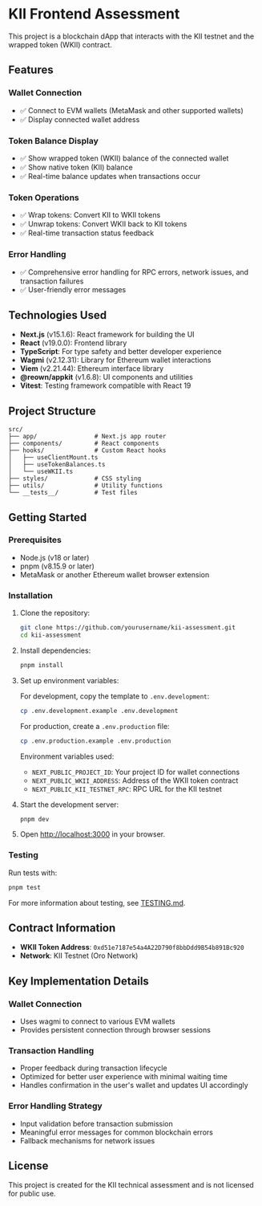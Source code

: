 # KII Frontend Assessment

This project is a blockchain dApp that interacts with the KII testnet and the wrapped token (WKII) contract.

## Features

### Wallet Connection

-   ✅ Connect to EVM wallets (MetaMask and other supported wallets)
-   ✅ Display connected wallet address

### Token Balance Display

-   ✅ Show wrapped token (WKII) balance of the connected wallet
-   ✅ Show native token (KII) balance
-   ✅ Real-time balance updates when transactions occur

### Token Operations

-   ✅ Wrap tokens: Convert KII to WKII tokens
-   ✅ Unwrap tokens: Convert WKII back to KII tokens
-   ✅ Real-time transaction status feedback

### Error Handling

-   ✅ Comprehensive error handling for RPC errors, network issues, and transaction failures
-   ✅ User-friendly error messages

## Technologies Used

-   **Next.js** (v15.1.6): React framework for building the UI
-   **React** (v19.0.0): Frontend library
-   **TypeScript**: For type safety and better developer experience
-   **Wagmi** (v2.12.31): Library for Ethereum wallet interactions
-   **Viem** (v2.21.44): Ethereum interface library
-   **@reown/appkit** (v1.6.8): UI components and utilities
-   **Vitest**: Testing framework compatible with React 19

## Project Structure

```
src/
├── app/                # Next.js app router
├── components/         # React components
├── hooks/              # Custom React hooks
│   ├── useClientMount.ts
│   ├── useTokenBalances.ts
│   └── useWKII.ts
├── styles/             # CSS styling
├── utils/              # Utility functions
└── __tests__/          # Test files
```

## Getting Started

### Prerequisites

-   Node.js (v18 or later)
-   pnpm (v8.15.9 or later)
-   MetaMask or another Ethereum wallet browser extension

### Installation

1. Clone the repository:

    ```bash
    git clone https://github.com/yourusername/kii-assessment.git
    cd kii-assessment
    ```

2. Install dependencies:

    ```bash
    pnpm install
    ```

3. Set up environment variables:

    For development, copy the template to `.env.development`:

    ```bash
    cp .env.development.example .env.development
    ```

    For production, create a `.env.production` file:

    ```bash
    cp .env.production.example .env.production
    ```

    Environment variables used:

    - `NEXT_PUBLIC_PROJECT_ID`: Your project ID for wallet connections
    - `NEXT_PUBLIC_WKII_ADDRESS`: Address of the WKII token contract
    - `NEXT_PUBLIC_KII_TESTNET_RPC`: RPC URL for the KII testnet

4. Start the development server:

    ```bash
    pnpm dev
    ```

5. Open [http://localhost:3000](http://localhost:3000) in your browser.

### Testing

Run tests with:

```bash
pnpm test
```

For more information about testing, see [TESTING.md](TESTING.md).

## Contract Information

-   **WKII Token Address**: `0xd51e7187e54a4A22D790f8bbDdd9B54b891Bc920`
-   **Network**: KII Testnet (Oro Network)

## Key Implementation Details

### Wallet Connection

-   Uses wagmi to connect to various EVM wallets
-   Provides persistent connection through browser sessions

### Transaction Handling

-   Proper feedback during transaction lifecycle
-   Optimized for better user experience with minimal waiting time
-   Handles confirmation in the user's wallet and updates UI accordingly

### Error Handling Strategy

-   Input validation before transaction submission
-   Meaningful error messages for common blockchain errors
-   Fallback mechanisms for network issues

## License

This project is created for the KII technical assessment and is not licensed for public use.
